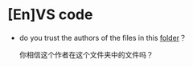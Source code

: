 # \[En]VS code

-   do you trust the authors of the files in this [folder](folder_7dUVbYxGUVwzAHPEgY1V42.md "folder")？

    你相信这个作者在这个文件夹中的文件吗？

